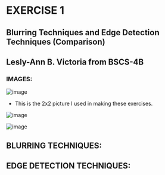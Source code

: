 # **EXERCISE 1**
## Blurring Techniques and Edge Detection Techniques (Comparison)
## **Lesly-Ann B. Victoria from BSCS-4B**

### **IMAGES:**
![image](https://github.com/user-attachments/assets/cd019f80-dda8-43f6-ba6e-4e33b2424a77)

- This is the 2x2 picture I used in making these exercises.

![image](https://github.com/user-attachments/assets/a921a22b-c0e4-4874-939f-4ff8a967c5de)

![image](https://github.com/user-attachments/assets/d1828947-3534-4a2e-93b7-2d8eed76e0c7)
## **BLURRING TECHNIQUES:**

## **EDGE DETECTION TECHNIQUES:**
